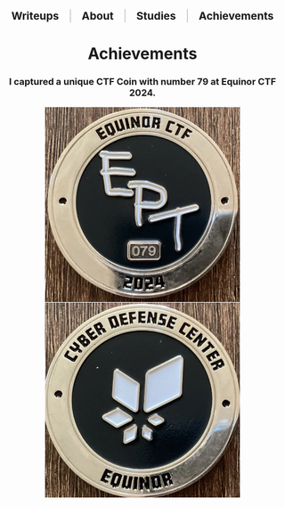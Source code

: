 <div style="display: flex; justify-content: center; align-items: center; flex-wrap: wrap; gap: 10px; font-size: 1.2rem; margin-bottom: 30px;">

  <div style="padding: 0 10px;">
    <a href="/Writeups/" style="text-decoration: none; font-weight: bold;">Writeups</a>
  </div>

  <div style="border-left: 1px solid #aaa; height: 1.2em;"></div>

  <div style="padding: 0 10px;">
    <a href="/" style="text-decoration: none; font-weight: bold;">About</a>
  </div>

  <div style="border-left: 1px solid #aaa; height: 1.2em;"></div>

  <div style="padding: 0 10px;">
    <a href="/Studies/" style="text-decoration: none; font-weight: bold;">Studies</a>
  </div>

  <div style="border-left: 1px solid #aaa; height: 1.2em;"></div>

  <div style="padding: 0 10px;">
    <a href="/Achievements/" style="text-decoration: none; font-weight: bold;">Achievements</a>
  </div>
</div>

<h1 style="text-align: center;">Achievements</h1>
<h3 style="text-align: center;">I captured a unique CTF Coin with number 79 at Equinor CTF 2024.</h3>

<div style="display: flex; justify-content: center; gap: 1px; flex-wrap: wrap;">
  <img src="coin0.png" alt="coin0" style="width: 350px; height: 350px; object-fit: cover;" />
  <img src="coin1.png" alt="coin1" style="width: 350px; height: 350px; object-fit: cover;" />
</div>


